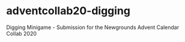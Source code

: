 # adventcollab20-digging
Digging Minigame - Submission for the Newgrounds Advent Calendar Collab 2020
